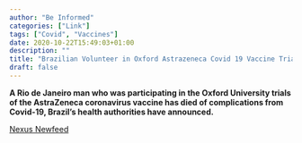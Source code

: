 ```yaml
---
author: "Be Informed"
categories: ["Link"]
tags: ["Covid", "Vaccines"]
date: 2020-10-22T15:49:03+01:00
description: ""
title: "Brazilian Volunteer in Oxford Astrazeneca Covid 19 Vaccine Trial Dies"
draft: false
---
```


**A Rio de Janeiro man who was participating in the Oxford University  trials of the AstraZeneca coronavirus vaccine has died of complications  from Covid-19, Brazil’s health authorities have announced.**  

[Nexus Newfeed](https://www.nexusnewsfeed.com/article/health-healing/brazilian-volunteer-in-oxford-astrazeneca-covid-19-vaccine-trial-dies/)